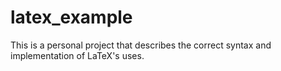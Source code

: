 # latex_example

This is a personal project that describes the correct syntax and implementation of LaTeX's uses.  
